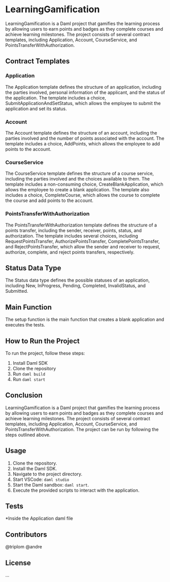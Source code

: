 # LearningGamification

LearningGamification is a Daml project that gamifies the learning process by allowing users to earn points and badges as they complete courses and achieve learning milestones. The project consists of several contract templates, including Application, Account, CourseService, and PointsTransferWithAuthorization.

## Contract Templates

### Application

The Application template defines the structure of an application, including the parties involved, personal information of the applicant, and the status of the application. The template includes a choice, SubmitApplicationAndSetStatus, which allows the employee to submit the application and set its status.

### Account

The Account template defines the structure of an account, including the parties involved and the number of points associated with the account. The template includes a choice, AddPoints, which allows the employee to add points to the account.

### CourseService

The CourseService template defines the structure of a course service, including the parties involved and the choices available to them. The template includes a non-consuming choice, CreateBlankApplication, which allows the employee to create a blank application. The template also includes a choice, CompleteCourse, which allows the course to complete the course and add points to the account.

### PointsTransferWithAuthorization

The PointsTransferWithAuthorization template defines the structure of a points transfer, including the sender, receiver, points, status, and authorization. The template includes several choices, including RequestPointsTransfer, AuthorizePointsTransfer, CompletePointsTransfer, and RejectPointsTransfer, which allow the sender and receiver to request, authorize, complete, and reject points transfers, respectively.

## Status Data Type

The Status data type defines the possible statuses of an application, including New, InProgress, Pending, Completed, InvalidStatus, and Submitted.

## Main Function

The setup function is the main function that creates a blank application and executes the tests.

## How to Run the Project

To run the project, follow these steps:

1. Install Daml SDK
2. Clone the repository
3. Run `daml build`
4. Run `daml start`

## Conclusion

LearningGamification is a Daml project that gamifies the learning process by allowing users to earn points and badges as they complete courses and achieve learning milestones. The project consists of several contract templates, including Application, Account, CourseService, and PointsTransferWithAuthorization. The project can be run by following the steps outlined above.

## Usage

1. Clone the repository.
2. Install the Daml SDK.
3. Navigate to the project directory.
4. Start VSCode: `daml studio`
5. Start the Daml sandbox: `daml start`.
6. Execute the provided scripts to interact with the application.

## Tests

*Inside the Application daml file

## Contributors

@triplom @andre

## License

...

